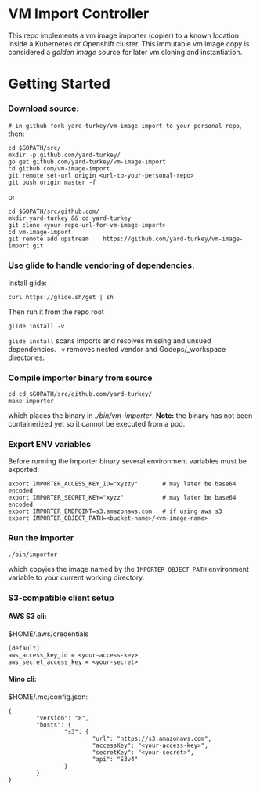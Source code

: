 # VM Import Controller
This repo implements a vm image importer (copier) to a known location inside a Kubernetes or Openshift cluster. This immutable vm image copy is considered a _golden image_ source for later vm cloning and instantiation.

# Getting Started

### Download source:

`# in github fork yard-turkey/vm-image-import to your personal repo`, then:
```
cd $GOPATH/src/
mkdir -p github.com/yard-turkey/
go get github.com/yard-turkey/vm-image-import
cd github.com/vm-image-import
git remote set-url origin <url-to-your-personal-repo>
git push origin master -f
```

 or

 ```
 cd $GOPATH/src/github.com/
 mkdir yard-turkey && cd yard-turkey
 git clone <your-repo-url-for-vm-image-import>
 cd vm-image-import
 git remote add upstream 	https://github.com/yard-turkey/vm-image-import.git
 ```

### Use glide to handle vendoring of dependencies.

Install glide:

 `curl https://glide.sh/get | sh`

Then run it from the repo root

 `glide install -v`

 `glide install` scans imports and resolves missing and unsued dependencies.
 `-v` removes nested vendor and Godeps/_workspace directories.

### Compile importer binary from source

```
cd cd $GOPATH/src/github.com/yard-turkey/
make importer
```
which places the binary in _./bin/vm-importer_.
**Note:** the binary has not been containerized yet so it cannot be executed from a pod.

### Export ENV variables

Before running the importer binary several environment variables must be exported:
 
 ```
export IMPORTER_ACCESS_KEY_ID="xyzzy"       # may later be base64 encoded
export IMPORTER_SECRET_KEY="xyzz"           # may later be base64 encoded
export IMPORTER_ENDPOINT=s3.amazonaws.com   # if using aws s3
export IMPORTER_OBJECT_PATH=<bucket-name>/<vm-image-name>
```

### Run the importer

```
./bin/importer
```
which copyies the image named by the `IMPORTER_OBJECT_PATH` environment variable to your current working directory.


### S3-compatible client setup

#### AWS S3 cli:
$HOME/.aws/credentials
```
[default]
aws_access_key_id = <your-access-key>
aws_secret_access_key = <your-secret>
```

#### Mino cli:

$HOME/.mc/config.json:
```
{
        "version": "8",
        "hosts": {
                "s3": {
                        "url": "https://s3.amazonaws.com",
                        "accessKey": "<your-access-key>",
                        "secretKey": "<your-secret>",
                        "api": "S3v4"
                }
        }
}
```
